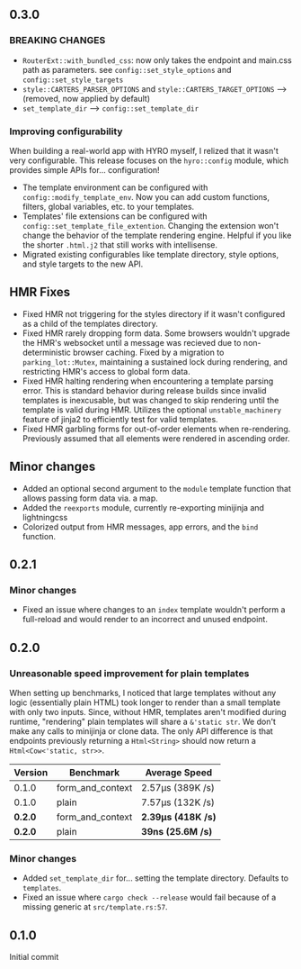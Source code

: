 ## 0.3.0

### **BREAKING CHANGES**

- `RouterExt::with_bundled_css`: now only takes the endpoint and main.css path as parameters.
  see `config::set_style_options` and `config::set_style_targets`
- `style::CARTERS_PARSER_OPTIONS` and `style::CARTERS_TARGET_OPTIONS` ⟶ (removed, now applied by default)
- `set_template_dir` ⟶ `config::set_template_dir`

### Improving configurability

When building a real-world app with HYRO myself, I relized that it wasn't very configurable. This release
focuses on the `hyro::config` module, which provides simple APIs for... configuration!

- The template environment can be configured with `config::modify_template_env`. Now you can add custom
  functions, filters, global variables, etc. to your templates.
- Templates' file extensions can be configured with `config::set_template_file_extention`. Changing the
  extension won't change the behavior of the template rendering engine. Helpful if you like the shorter
  `.html.j2` that still works with intellisense.
- Migrated existing configurables like template directory, style options, and style targets to the new API.

## HMR Fixes

- Fixed HMR not triggering for the styles directory if it wasn't configured as a child of the templates directory.
- Fixed HMR rarely dropping form data. Some browsers wouldn't upgrade the HMR's websocket until a message was
  recieved due to non-deterministic browser caching. Fixed by a migration to `parking_lot::Mutex`, maintaining
  a sustained lock during rendering, and restricting HMR's access to global form data.
- Fixed HMR halting rendering when encountering a template parsing error. This is standard behavior during
  release builds since invalid templates is inexcusable, but was changed to skip rendering until the template
  is valid during HMR. Utilizes the optional `unstable_machinery` feature of jinja2 to efficiently test for valid templates.
- Fixed HMR garbling forms for out-of-order elements when re-rendering. Previously assumed that all elements were
  rendered in ascending order.

## Minor changes

- Added an optional second argument to the `module` template function that allows passing form data via. a map.
- Added the `reexports` module, currently re-exporting minijinja and lightningcss
- Colorized output from HMR messages, app errors, and the `bind` function.

## 0.2.1

### Minor changes

- Fixed an issue where changes to an `index` template wouldn't perform a full-reload and would render
  to an incorrect and unused endpoint.

## 0.2.0

### Unreasonable speed improvement for plain templates

When setting up benchmarks, I noticed that large templates without any logic (essentially plain HTML)
took longer to render than a small template with only two inputs. Since, without HMR, templates aren't
modified during runtime, "rendering" plain templates will share a `&'static str`. We don't make any
calls to minijinja or clone data. The only API difference is that endpoints previously returning a
`Html<String>` should now return a `Html<Cow<'static, str>>`.

| Version   | Benchmark        | Average Speed        |
| --------- | ---------------- | -------------------- |
| 0.1.0     | form_and_context | 2.57µs (389K /s)     |
| 0.1.0     | plain            | 7.57µs (132K /s)     |
| **0.2.0** | form_and_context | **2.39µs (418K /s)** |
| **0.2.0** | plain            | **39ns (25.6M /s)**  |

### Minor changes

- Added `set_template_dir` for... setting the template directory. Defaults to `templates`.
- Fixed an issue where `cargo check --release` would fail because of a missing generic at `src/template.rs:57`.

## 0.1.0

Initial commit
